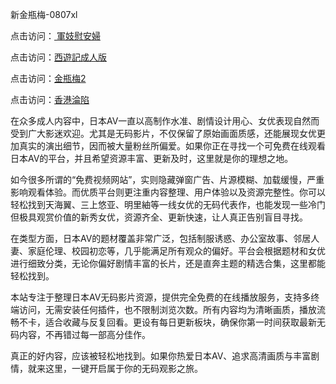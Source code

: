  新金瓶梅-0807xl


点击访问：<a href="https://fdhf-454.pages.dev/"> 軍妓慰安婦 </a>

点击访问：<a href="https://heiliaowzu4ur.pages.dev">西遊記成人版</a>

点击访问：<a href="https://heiliaozj3tjd.pages.dev">金瓶梅2</a>

点击访问：<a href="https://heiliaoe8ajia.pages.dev">香港淪陷</a>


在众多成人内容中，日本AV一直以高制作水准、剧情设计用心、女优表现自然而受到广大影迷欢迎。尤其是无码影片，不仅保留了原始画面质感，还能展现女优更加真实的演出细节，因而被大量粉丝所偏爱。如果你正在寻找一个可免费在线观看日本AV的平台，并且希望资源丰富、更新及时，这里就是你的理想之地。

如今很多所谓的“免费视频网站”，实则隐藏弹窗广告、片源模糊、加载缓慢，严重影响观看体验。而优质平台则更注重内容整理、用户体验以及资源完整性。你可以轻松找到天海翼、三上悠亚、明里紬等一线女优的无码代表作，也能发现一些冷门但极具观赏价值的新秀女优，资源齐全、更新快速，让人真正告别盲目寻找。

在类型方面，日本AV的题材覆盖非常广泛，包括制服诱惑、办公室故事、邻居人妻、家庭伦理、校园初恋等，几乎能满足所有观众的偏好。平台会根据题材和女优进行细致分类，无论你偏好剧情丰富的长片，还是直奔主题的精选合集，这里都能轻松找到。

本站专注于整理日本AV无码影片资源，提供完全免费的在线播放服务，支持多终端访问，无需安装任何插件，也不限制浏览次数。所有内容均为清晰画质，播放流畅不卡，适合收藏与反复回看。更设有每日更新板块，确保你第一时间获取最新无码内容，不再错过每一部高分佳作。

真正的好内容，应该被轻松地找到。如果你热爱日本AV、追求高清画质与丰富剧情，就来这里，一键开启属于你的无码观影之旅。

<span style="display:none;">[Canonical link]( https://github.com/xl080725/12335 ）</span>

